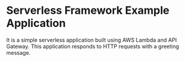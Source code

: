 # Serverless Framework Example Application

It is a simple serverless application built using AWS Lambda and API Gateway. This application responds to HTTP requests with a greeting message.
